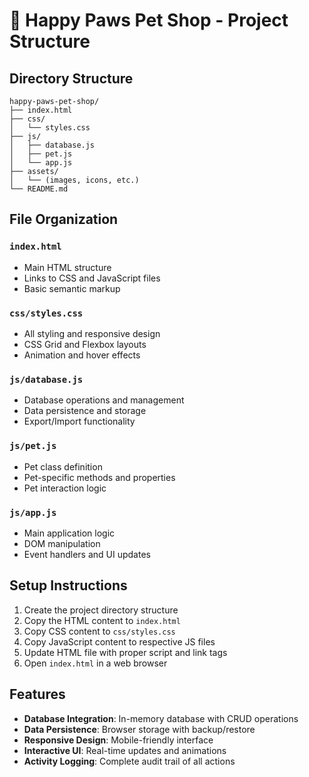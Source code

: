 # 🐾 Happy Paws Pet Shop - Project Structure

## Directory Structure

```
happy-paws-pet-shop/
├── index.html
├── css/
│   └── styles.css
├── js/
│   ├── database.js
│   ├── pet.js
│   └── app.js
├── assets/
│   └── (images, icons, etc.)
└── README.md
```

## File Organization

### `index.html`

- Main HTML structure
- Links to CSS and JavaScript files
- Basic semantic markup

### `css/styles.css`

- All styling and responsive design
- CSS Grid and Flexbox layouts
- Animation and hover effects

### `js/database.js`

- Database operations and management
- Data persistence and storage
- Export/Import functionality

### `js/pet.js`

- Pet class definition
- Pet-specific methods and properties
- Pet interaction logic

### `js/app.js`

- Main application logic
- DOM manipulation
- Event handlers and UI updates

## Setup Instructions

1. Create the project directory structure
2. Copy the HTML content to `index.html`
3. Copy CSS content to `css/styles.css`
4. Copy JavaScript content to respective JS files
5. Update HTML file with proper script and link tags
6. Open `index.html` in a web browser

## Features

- **Database Integration**: In-memory database with CRUD operations
- **Data Persistence**: Browser storage with backup/restore
- **Responsive Design**: Mobile-friendly interface
- **Interactive UI**: Real-time updates and animations
- **Activity Logging**: Complete audit trail of all actions
